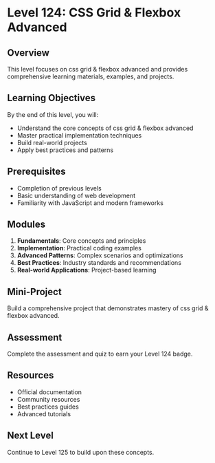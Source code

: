 # Level 124: CSS Grid & Flexbox Advanced

## Overview
This level focuses on css grid & flexbox advanced and provides comprehensive learning materials, examples, and projects.

## Learning Objectives
By the end of this level, you will:
- Understand the core concepts of css grid & flexbox advanced
- Master practical implementation techniques
- Build real-world projects
- Apply best practices and patterns

## Prerequisites
- Completion of previous levels
- Basic understanding of web development
- Familiarity with JavaScript and modern frameworks

## Modules
1. **Fundamentals**: Core concepts and principles
2. **Implementation**: Practical coding examples
3. **Advanced Patterns**: Complex scenarios and optimizations
4. **Best Practices**: Industry standards and recommendations
5. **Real-world Applications**: Project-based learning

## Mini-Project
Build a comprehensive project that demonstrates mastery of css grid & flexbox advanced.

## Assessment
Complete the assessment and quiz to earn your Level 124 badge.

## Resources
- Official documentation
- Community resources
- Best practices guides
- Advanced tutorials

## Next Level
Continue to Level 125 to build upon these concepts.
